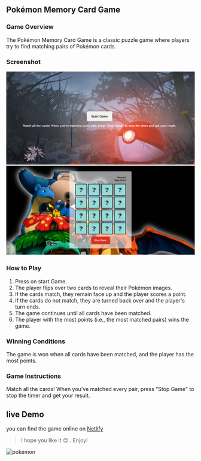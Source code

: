 ## Pokémon Memory Card Game

### Game Overview

The Pokémon Memory Card Game is a classic puzzle game where players try to find matching pairs of Pokémon cards.

### Screenshot

![screenshot](./pokemon1.png)
![screenshot](./pokemon2.png)

### How to Play

1. Press on start Game.
2. The player flips over two cards to reveal their Pokémon images.
3. If the cards match, they remain face up and the player scores a point.
4. If the cards do not match, they are turned back over and the player's turn ends.
5. The game continues until all cards have been matched.
6. The player with the most points (i.e., the most matched pairs) wins the game.

### Winning Conditions

The game is won when all cards have been matched, and the player has the most points.

### Game Instructions

Match all the cards! When you've matched every pair, press "Stop Game" to stop the timer and get your result.

## live Demo

you can find the game online on [Netlify](https://b-pokemon-memory-game.netlify.app/)

> I hope you like it 😊 . Enjoy!

![pokémon](https://gifdb.com/images/high/yay-cheers-happy-pokemon-anime-jump-mefbh2zrslsma3sy.gif)
